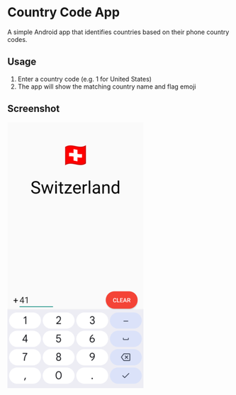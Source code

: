 # Country Code App

A simple Android app that identifies countries based on their phone country codes.

## Usage
1. Enter a country code (e.g. 1 for United States)
2. The app will show the matching country name and flag emoji

## Screenshot
![App Screenshot](screenshot.png)
